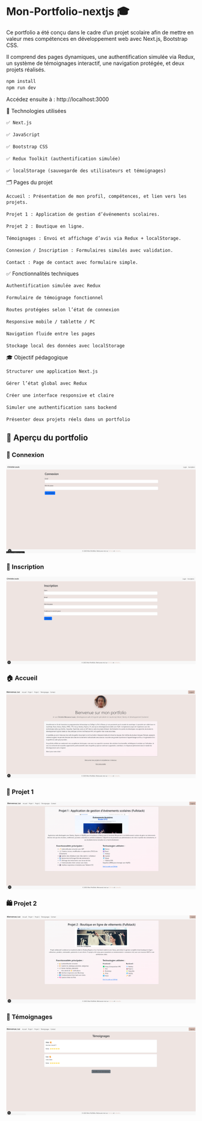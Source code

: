 # Mon-Portfolio-nextjs 🎓

Ce portfolio a été conçu dans le cadre d’un projet scolaire afin de mettre en valeur mes compétences en développement web avec Next.js, Bootstrap CSS.

Il comprend des pages dynamiques, une authentification simulée via Redux, un système de témoignages interactif, une navigation protégée, et deux projets réalisés.

```bash
npm install
npm run dev
```
Accédez ensuite à : http://localhost:3000

🧠 Technologies utilisées

    ✅ Next.js

    ✅ JavaScript

    ✅ Bootstrap CSS

    ✅ Redux Toolkit (authentification simulée)

    ✅ localStorage (sauvegarde des utilisateurs et témoignages)

    
🗂️ Pages du projet

    Accueil : Présentation de mon profil, compétences, et lien vers les projets.

    Projet 1 : Application de gestion d’événements scolaires.

    Projet 2 : Boutique en ligne.

    Témoignages : Envoi et affichage d’avis via Redux + localStorage.

    Connexion / Inscription : Formulaires simulés avec validation.

    Contact : Page de contact avec formulaire simple.

✅ Fonctionnalités techniques

    Authentification simulée avec Redux

    Formulaire de témoignage fonctionnel

    Routes protégées selon l’état de connexion

    Responsive mobile / tablette / PC

    Navigation fluide entre les pages

    Stockage local des données avec localStorage

🎓 Objectif pédagogique

    Structurer une application Next.js

    Gérer l’état global avec Redux

    Créer une interface responsive et claire

    Simuler une authentification sans backend

    Présenter deux projets réels dans un portfolio

## 📸 Aperçu du portfolio

### 🔐 Connexion
![Connexion](./public/images/screenshot-login.png)

### 📝 Inscription
![Inscription](./public/images/screenshot-inscription.png)

### 🏠 Accueil
![Accueil](./public/images/screenshot-home.png)

### 📁 Projet 1
![Projet 1](./public/images/projet1-screenshot.png)

### 🛍️ Projet 2
![Projet 2](./public/images/projet2-screenshot.png)

### 💬 Témoignages
![Témoignages](./public/images/screenshot-temoignages.png)



   